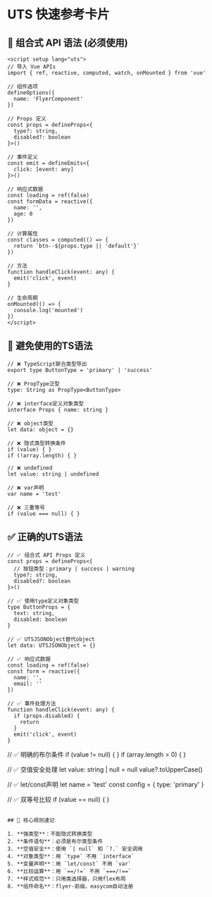 # UTS 快速参考卡片

## 🎯 组合式 API 语法 (必须使用)

```vue
<script setup lang="uts">
// 导入 Vue APIs
import { ref, reactive, computed, watch, onMounted } from 'vue'

// 组件选项
defineOptions({
  name: 'FlyerComponent'
})

// Props 定义
const props = defineProps<{
  type?: string,
  disabled?: boolean
}>()

// 事件定义
const emit = defineEmits<{
  click: [event: any]
}>()

// 响应式数据
const loading = ref(false)
const formData = reactive({
  name: '',
  age: 0
})

// 计算属性
const classes = computed(() => {
  return `btn--${props.type || 'default'}`
})

// 方法
function handleClick(event: any) {
  emit('click', event)
}

// 生命周期
onMounted(() => {
  console.log('mounted')
})
</script>
```

## 🚫 避免使用的TS语法

```uts
// ❌ TypeScript联合类型导出
export type ButtonType = 'primary' | 'success'

// ❌ PropType泛型
type: String as PropType<ButtonType>

// ❌ interface定义对象类型  
interface Props { name: string }

// ❌ object类型
let data: object = {}

// ❌ 隐式类型转换条件
if (value) { }
if (!array.length) { }

// ❌ undefined
let value: string | undefined

// ❌ var声明
var name = 'test'

// ❌ 三重等号
if (value === null) { }
```

## ✅ 正确的UTS语法

```uts
// ✅ 组合式 API Props 定义
const props = defineProps<{
  // 按钮类型：primary | success | warning
  type?: string,
  disabled?: boolean
}>()

// ✅ 使用type定义对象类型
type ButtonProps = {
  text: string,
  disabled: boolean
}

// ✅ UTSJSONObject替代object
let data: UTSJSONObject = {}

// ✅ 响应式数据
const loading = ref(false)
const form = reactive({
  name: '',
  email: ''
})

// ✅ 事件处理方法
function handleClick(event: any) {
  if (props.disabled) {
    return
  }
  emit('click', event)
}
```

// ✅ 明确的布尔条件
if (value != null) { }
if (array.length > 0) { }

// ✅ 空值安全处理
let value: string | null = null
value?.toUpperCase()

// ✅ let/const声明
let name = 'test'
const config = { type: 'primary' }

// ✅ 双等号比较
if (value == null) { }
```

## 🎯 核心规则速记

1. **强类型**：不能隐式转换类型
2. **条件语句**：必须是布尔类型条件
3. **空值安全**：使用 `| null` 和 `?.` 安全调用
4. **对象类型**：用 `type` 不用 `interface`
5. **变量声明**：用 `let/const` 不用 `var`
6. **比较运算**：用 `==/!=` 不用 `===/!==`
7. **样式规范**：只用类选择器，只用flex布局
8. **组件命名**：flyer-前缀，easycom自动注册
